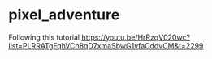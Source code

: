 # pixel_adventure

Following this tutorial
https://youtu.be/HrRzqV020wc?list=PLRRATgFqhVCh8qD7xmaSbwG1vfaCddvCM&t=2299
